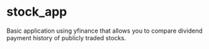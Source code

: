 # stock_app
Basic application using yfinance that allows you to compare dividend payment history of publicly traded stocks.
